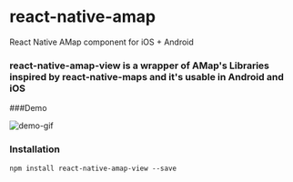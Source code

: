 # react-native-amap
React Native AMap component for iOS + Android

### react-native-amap-view is a wrapper of AMap's Libraries inspired by react-native-maps and it's usable in Android and iOS

###Demo

![demo-gif](http://7qnbk5.com1.z0.glb.clouddn.com/img%2Fgif%2Fdemo.gif)

### Installation

`npm install react-native-amap-view --save`
